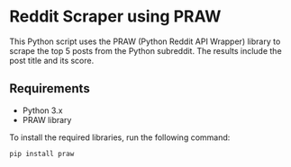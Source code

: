 # Reddit Scraper using PRAW

This Python script uses the PRAW (Python Reddit API Wrapper) library to scrape the top 5 posts from the Python subreddit. The results include the post title and its score.

## Requirements

- Python 3.x
- PRAW library

To install the required libraries, run the following command:

```bash
pip install praw
